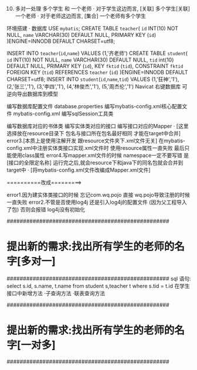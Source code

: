 10. 多对一处理
多个学生 和 一个老师
· 对于学生这边而言, [关联] 多个学生[关联]一个老师
· 对于老师这边而言, [集合] 一个老师有多个学生

环境搭建
· 数据库
USE `mybatis`;
CREATE TABLE `teacher`(
 `id` INT(10) NOT NULL,
 `name` VARCHAR(30) DEFAULT NULL,
 PRIMARY KEY (`id`) 
)ENGINE=INNODB DEFAULT CHARSET=utf8;

INSERT INTO `teacher`(`id`,`name`) VALUES
(1,'齐老师')
CREATE TABLE `student`(
 `id` INT(10) NOT NULL,
 `name` VARCHAR(30) DEFAULT NULL,
 `tid` int(10) DEFAULT NULL,
 PRIMARY KEY (`id`),
 KEY `fktid` (`tid`),
 CONSTRAINT `fktid` FOREIGN KEY (`tid`) REFERENCES `teacher` (`id`)
)ENGINE=INNODB DEFAULT CHARSET=utf8;
INSERT INTO `student`(`id`,`name`,`tid`) VALUES
(1,'狂神','1'),
(2,'张三','1'),
(3,'李四','1'),
(4,'林俊杰','1'),
(5,'周杰伦','1')
Navicat 右键数据库 可逆向导出数据库到模型

编写数据库配置文件 database.properties
编写mybatis-config.xml核心配置文件 mybatis-config.xml
编写sqlSession工具类

编写数据库对应的书体类
编写实体类对应的接口
编写接口对应的Mapper
· [这里选择放在resource目录下 包名与接口所在包名最好相同 才能在target中合并]
error3.[本质上是使用注解开发 跟resource文件夹下.xml文件无关]
在mybatis-config.xml中注册实体类接口实现.xml文件时 使用resource属性一直失败
       最后只能使用class属性 
       <mapper class="com.wq.dao.TeacherMapper"/>
       <mapper class="com.wq.dao.StudentMapper"/>
error4.写mapper.xml文件的时候 namespace一定不要写错 是[接口的全限定名称]
       运行完之后,就会resource下和java下的同名包就会合并到target中
<mapper namespace="com.wq.dao.StudentMapper">
· [将mybatis-config.xml文件改编成Mapper.xml文件]
<!DOCTYPE configuration
        PUBLIC "-//mybatis.org//DTD Config 3.0//EN"
        "http://mybatis.org/dtd/mybatis-3-config.dtd">
<configuration>
</configuration>
==========改成=========>
<!DOCTYPE mapper
        PUBLIC "-//mybatis.org//DTD Config 3.0//EN"
        "http://mybatis.org/dtd/mybatis-3-mapper.dtd">
<mapper>
</mapper>

error1.因为建实体类接口的时候 忘记com.wq.pojo 直接 wq.pojo导致注册的时候一直失败
error2.不管是否使用log4j 还是引入log4j的配置文件 (因为父工程导入了包) 否则会报错 log4j没有初始化

##################################################
# 提出新的需求:找出所有学生的老师的名字[多对一]
##################################################
sql 语句: select s.id, s.name, t.name from student s,teacher t where s.tid = t.id
在学生接口中新增方法
·子查询方法
·联表查询方法

##################################################
# 提出新的需求:找出所有学生的老师的名字[一对多]
##################################################


